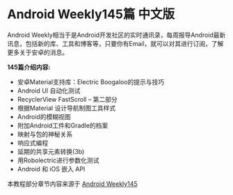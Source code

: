 # Android Weekly145篇 中文版

Android Weekly相当于是Android开发社区的实时通讯录，每周报导Android最新讯息，包括新的库、工具和博客等，只要你有Email，就可以对其进行订阅，了解更多关于安卓的消息。

**145篇介绍内容:**

- 安卓Material支持库：Electric Boogaloo的提示与技巧
- Android UI 自动化测试
- RecyclerView FastScroll – 第二部分
- 根据Material 设计导航制图工具样式
- Android的模糊视图
- 附加Android工件和Gradle的档案
- 映射与包的神秘关系
- 响应式编程
- 延期的共享元素转换(3b)
- 用Robolectric进行参数化测试
- Android 和 iOS 嵌入 API


本教程部分章节内容来源于 [Android Weekly145](http://androidweekly.net/issues/issue-145)
